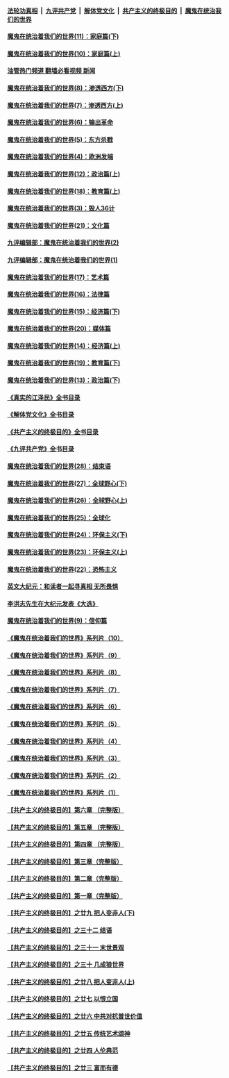 ####  [法轮功真相](../../../../basic/blob/master/README.md?t=11151231) &nbsp;|&nbsp; [九评共产党](../../../../9ping.md/blob/master/README.md?t=11151231) &nbsp;|&nbsp; [解体党文化](../../../../jtdwh.md/blob/master/README.md?t=11151231)  &nbsp;|&nbsp; [共产主义的终极目的](../../../../gczydzjmd.md/blob/master/README.md?t=11151231) &nbsp;|&nbsp; [魔鬼在统治我们的世界](../../../../mgztzwmdsj.md/blob/master/README.md?t=11151231) 

#### [魔鬼在统治着我们的世界(11)：家庭篇(下)](../pages/nsc422/n10440961.md?t=11151231) 

#### [魔鬼在统治着我们的世界(10)：家庭篇(上)](../pages/nsc422/n10435448.md?t=11151231) 

#### [油管热门频道 翻墙必看视频 新闻](http://129.146.143.75:81/youtube.html?11151231)

#### [魔鬼在统治着我们的世界(8)：渗透西方(下)](../pages/nsc422/n10429603.md?t=11151231) 

#### [魔鬼在统治着我们的世界(7)：渗透西方(上)](../pages/nsc422/n10426013.md?t=11151231) 

#### [魔鬼在统治着我们的世界(6)：输出革命](../pages/nsc422/n10421536.md?t=11151231) 

#### [魔鬼在统治着我们的世界(5)：东方杀戮](../pages/nsc422/n10417707.md?t=11151231) 

#### [魔鬼在统治着我们的世界(4)：欧洲发端](../pages/nsc422/n10414890.md?t=11151231) 

#### [魔鬼在统治着我们的世界(12)：政治篇(上)](../pages/nsc422/n10444576.md?t=11151231) 

#### [魔鬼在统治着我们的世界(18)：教育篇(上)](../pages/nsc422/n10526970.md?t=11151231) 

#### [魔鬼在统治着我们的世界(3)：毁人36计](../pages/nsc422/n10411583.md?t=11151231) 

#### [魔鬼在统治着我们的世界(21)：文化篇](../pages/nsc422/n10597706.md?t=11151231) 

#### [九评编辑部：魔鬼在统治着我们的世界(2)](../pages/nsc422/n10410036.md?t=11151231) 

#### [九评编辑部：魔鬼在统治着我们的世界(1)](../pages/nsc422/n10406825.md?t=11151231) 

#### [魔鬼在统治着我们的世界(17)：艺术篇](../pages/nsc422/n10499093.md?t=11151231) 

#### [魔鬼在统治着我们的世界(16)：法律篇](../pages/nsc422/n10485969.md?t=11151231) 

#### [魔鬼在统治着我们的世界(15)：经济篇(下)](../pages/nsc422/n10469975.md?t=11151231) 

#### [魔鬼在统治着我们的世界(20)：媒体篇](../pages/nsc422/n10586579.md?t=11151231) 

#### [魔鬼在统治着我们的世界(14)：经济篇(上)](../pages/nsc422/n10457370.md?t=11151231) 

#### [魔鬼在统治着我们的世界(19)：教育篇(下)](../pages/nsc422/n10564808.md?t=11151231) 

#### [魔鬼在统治着我们的世界(13)：政治篇(下)](../pages/nsc422/n10448270.md?t=11151231) 

#### [《真实的江泽民》全书目录](../pages/nsc422/n13721399.md?t=11151231) 

#### [《解体党文化》全书目录](../pages/nsc422/n13721157.md?t=11151231) 

#### [《共产主义的终极目的》全书目录](../pages/nsc422/n13721048.md?t=11151231) 

#### [《九评共产党》全书目录](../pages/nsc422/n13708085.md?t=11151231) 

#### [魔鬼在统治着我们的世界(28)：结束语](../pages/nsc422/n10936246.md?t=11151231) 

#### [魔鬼在统治着我们的世界(27)：全球野心(下)](../pages/nsc422/n10928319.md?t=11151231) 

#### [魔鬼在统治着我们的世界(26)：全球野心(上)](../pages/nsc422/n10900318.md?t=11151231) 

#### [魔鬼在统治着我们的世界(25)：全球化](../pages/nsc422/n10788205.md?t=11151231) 

#### [魔鬼在统治着我们的世界(24)：环保主义(下)](../pages/nsc422/n10695307.md?t=11151231) 

#### [魔鬼在统治着我们的世界(23)：环保主义(上)](../pages/nsc422/n10688613.md?t=11151231) 

#### [魔鬼在统治着我们的世界(22)：恐怖主义](../pages/nsc422/n10614727.md?t=11151231) 

#### [英文大纪元：和读者一起寻真相 无所畏惧](../pages/nsc422/n12542027.md?t=11151231) 

#### [李洪志先生在大纪元发表《大选》](../pages/nsc422/n12534746.md?t=11151231) 

#### [魔鬼在统治着我们的世界(9)：信仰篇](../pages/nsc422/n10432159.md?t=11151231) 

#### [《魔鬼在统治着我们的世界》系列片（10）](../pages/nsc422/n12292670.md?t=11151231) 

#### [《魔鬼在统治着我们的世界》系列片（9）](../pages/nsc422/n12290859.md?t=11151231) 

#### [《魔鬼在统治着我们的世界》系列片（8）](../pages/nsc422/n12287445.md?t=11151231) 

#### [《魔鬼在统治着我们的世界》系列片（7）](../pages/nsc422/n12283425.md?t=11151231) 

#### [《魔鬼在统治着我们的世界》系列片（6）](../pages/nsc422/n12282314.md?t=11151231) 

#### [《魔鬼在统治着我们的世界》系列片（5）](../pages/nsc422/n12281419.md?t=11151231) 

#### [《魔鬼在统治着我们的世界》系列片（4）](../pages/nsc422/n12274024.md?t=11151231) 

#### [《魔鬼在统治着我们的世界》系列片（3）](../pages/nsc422/n12271322.md?t=11151231) 

#### [《魔鬼在统治着我们的世界》系列片（2）](../pages/nsc422/n12269049.md?t=11151231) 

#### [《魔鬼在统治着我们的世界》系列片（1）](../pages/nsc422/n12267575.md?t=11151231) 

#### [【共产主义的终极目的】第六章 （完整版）](../pages/nsc422/n11428913.md?t=11151231) 

#### [【共产主义的终极目的】第五章 （完整版）](../pages/nsc422/n11428912.md?t=11151231) 

#### [【共产主义的终极目的】第四章 （完整版）](../pages/nsc422/n11428907.md?t=11151231) 

#### [【共产主义的终极目的】第三章（完整版）](../pages/nsc422/n11428848.md?t=11151231) 

#### [【共产主义的终极目的】第二章（完整版）](../pages/nsc422/n11428831.md?t=11151231) 

#### [【共产主义的终极目的】第一章（完整版）](../pages/nsc422/n11417651.md?t=11151231) 

#### [【共产主义的终极目的】之廿九 把人变非人(下)](../pages/nsc422/n11344140.md?t=11151231) 

#### [【共产主义的终极目的】之三十二 结语](../pages/nsc422/n11360535.md?t=11151231) 

#### [【共产主义的终极目的】之三十一 末世景观](../pages/nsc422/n11351129.md?t=11151231) 

#### [【共产主义的终极目的】之三十 几成狼世界](../pages/nsc422/n11348280.md?t=11151231) 

#### [【共产主义的终极目的】之廿八 把人变非人(上)](../pages/nsc422/n11340492.md?t=11151231) 

#### [【共产主义的终极目的】之廿七 以恨立国](../pages/nsc422/n11336944.md?t=11151231) 

#### [【共产主义的终极目的】之廿六 中共对抗普世价值](../pages/nsc422/n11324785.md?t=11151231) 

#### [【共产主义的终极目的】之廿五 传统艺术颂神](../pages/nsc422/n11296396.md?t=11151231) 

#### [【共产主义的终极目的】之廿四 人伦典范](../pages/nsc422/n11296397.md?t=11151231) 

#### [【共产主义的终极目的】之廿三 富而有德](../pages/nsc422/n11283598.md?t=11151231) 

<img src='http://gfw-breaker.win/goodnews/indexes/nsc422.md' width='0px' height='0px'/>

